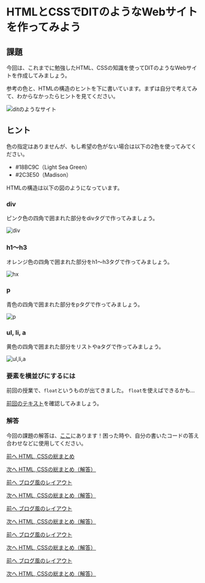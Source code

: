 # HTMLとCSSでDITのようなWebサイトを作ってみよう

## 課題

今回は、これまでに勉強したHTML、CSSの知識を使ってDITのようなWebサイトを作成してみましょう。

参考の色と、HTMLの構造のヒントを下に書いています。まずは自分で考えてみて、わからなかったらヒントを見てください。

![ditのようなサイト](./images/dit.png)

## ヒント

色の指定はありませんが、もし希望の色がない場合は以下の2色を使ってみてください。

* \#18BC9C（Light Sea Green）
* \#2C3E50（Madison）


HTMLの構造は以下の図のようになっています。

### div
ピンク色の四角で囲まれた部分をdivタグで作ってみましょう。

![div](./images/div.png)

### h1〜h3 
オレンジ色の四角で囲まれた部分をh1〜h3タグで作ってみましょう。

![hx](./images/hx.png)

### p 
青色の四角で囲まれた部分をpタグで作ってみましょう。

![p](./images/p.png)

### ul, li, a 
黄色の四角で囲まれた部分をリストやaタグで作ってみましょう。

![ul,li,a](./images/ul_a.png)


### 要素を横並びにするには
前回の授業で、`float`というものが出てきました。
`float`を使えばできるかも...

<a href="../3/basic_bloglike_layout.md" target="_blank">前回のテキスト</a>を確認してみましょう。

### 解答

今回の課題の解答は、<a href="./html-css-text.md" target="_blank">ここ</a>にあります！困った時や、自分の書いたコードの答え合わせなどに使用してください。
 
[前へ HTML, CSSの総まとめ](../04/html-css.md)
 
[次へ HTML, CSSの総まとめ（解答）](../04/html-css-text.md)
 
[前へ ブログ風のレイアウト](../../spring/03/basic_bloglike_layout.md)
 
[次へ HTML, CSSの総まとめ（解答）](../../spring/04/html-css-text.md)
 
[前へ ブログ風のレイアウト](../../spring/03/basic_bloglike_layout.md)
 
[次へ HTML, CSSの総まとめ（解答）](../../spring/04/html-css-text.md)
 
[前へ ブログ風のレイアウト](../../spring/03/basic_bloglike_layout.md)
 
[次へ HTML, CSSの総まとめ（解答）](../../spring/04/html-css-text.md)
 
[前へ ブログ風のレイアウト](../../spring/03/basic_bloglike_layout.md)
 
[次へ HTML, CSSの総まとめ（解答）](../../spring/04/html-css-text.md)
